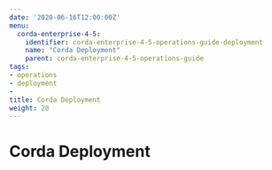 ```yaml
---
date: '2020-06-16T12:00:00Z'
menu:
  corda-enterprise-4-5:
    identifier: corda-enterprise-4-5-operations-guide-deployment
    name: "Corda Deployment"
    parent: corda-enterprise-4-5-operations-guide
tags:
- operations
- deployment
-
title: Corda Deployment
weight: 20
---
```


# Corda Deployment

